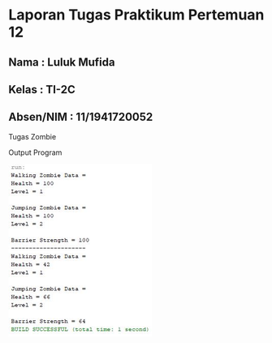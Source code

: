 # Laporan Tugas Praktikum Pertemuan 12

## Nama : Luluk Mufida

## Kelas : TI-2C

## Absen/NIM : 11/1941720052

Tugas Zombie

Output Program

![output](https://github.com/LulukMufida015/PBO-1941720052/blob/master/pertemuan12/img/tugas.JPG)